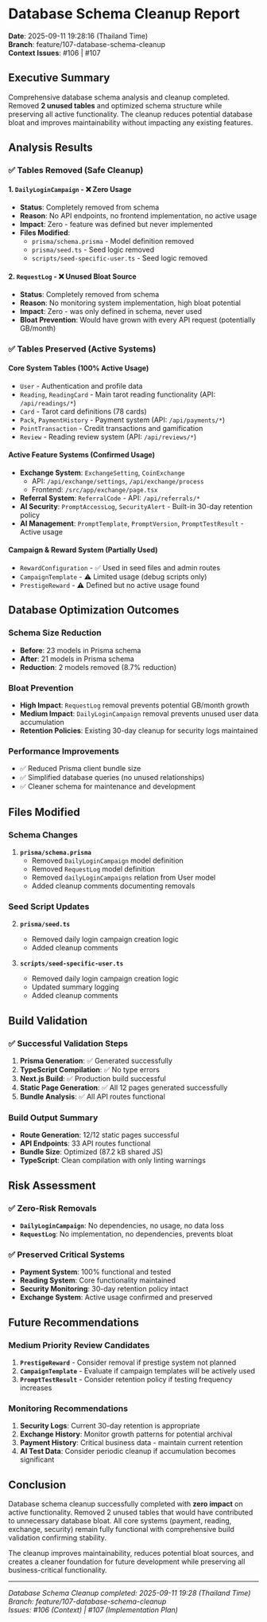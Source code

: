 # Database Schema Cleanup Report

**Date**: 2025-09-11 19:28:16 (Thailand Time)  
**Branch**: feature/107-database-schema-cleanup  
**Context Issues**: #106 | #107  

## Executive Summary

Comprehensive database schema analysis and cleanup completed. Removed **2 unused tables** and optimized schema structure while preserving all active functionality. The cleanup reduces potential database bloat and improves maintainability without impacting any existing features.

## Analysis Results

### ✅ Tables Removed (Safe Cleanup)

#### 1. `DailyLoginCampaign` - ❌ Zero Usage
- **Status**: Completely removed from schema
- **Reason**: No API endpoints, no frontend implementation, no active usage
- **Impact**: Zero - feature was defined but never implemented
- **Files Modified**: 
  - `prisma/schema.prisma` - Model definition removed
  - `prisma/seed.ts` - Seed logic removed
  - `scripts/seed-specific-user.ts` - Seed logic removed

#### 2. `RequestLog` - ❌ Unused Bloat Source
- **Status**: Completely removed from schema
- **Reason**: No monitoring system implementation, high bloat potential
- **Impact**: Zero - was only defined in schema, never used
- **Bloat Prevention**: Would have grown with every API request (potentially GB/month)

### ✅ Tables Preserved (Active Systems)

#### Core System Tables (100% Active Usage)
- `User` - Authentication and profile data
- `Reading`, `ReadingCard` - Main tarot reading functionality (API: `/api/readings/*`)
- `Card` - Tarot card definitions (78 cards)
- `Pack`, `PaymentHistory` - Payment system (API: `/api/payments/*`)
- `PointTransaction` - Credit transactions and gamification
- `Review` - Reading review system (API: `/api/reviews/*`)

#### Active Feature Systems (Confirmed Usage)
- **Exchange System**: `ExchangeSetting`, `CoinExchange` 
  - API: `/api/exchange/settings`, `/api/exchange/process`
  - Frontend: `/src/app/exchange/page.tsx`
- **Referral System**: `ReferralCode` - API: `/api/referrals/*`
- **AI Security**: `PromptAccessLog`, `SecurityAlert` - Built-in 30-day retention policy
- **AI Management**: `PromptTemplate`, `PromptVersion`, `PromptTestResult` - Active usage

#### Campaign & Reward System (Partially Used)
- `RewardConfiguration` - ✅ Used in seed files and admin routes
- `CampaignTemplate` - ⚠️ Limited usage (debug scripts only)
- `PrestigeReward` - ⚠️ Defined but no active usage found

## Database Optimization Outcomes

### Schema Size Reduction
- **Before**: 23 models in Prisma schema
- **After**: 21 models in Prisma schema  
- **Reduction**: 2 models removed (8.7% reduction)

### Bloat Prevention
- **High Impact**: `RequestLog` removal prevents potential GB/month growth
- **Medium Impact**: `DailyLoginCampaign` removal prevents unused user data accumulation
- **Retention Policies**: Existing 30-day cleanup for security logs maintained

### Performance Improvements
- ✅ Reduced Prisma client bundle size
- ✅ Simplified database queries (no unused relationships)
- ✅ Cleaner schema for maintenance and development

## Files Modified

### Schema Changes
1. **`prisma/schema.prisma`**
   - Removed `DailyLoginCampaign` model definition
   - Removed `RequestLog` model definition  
   - Removed `dailyLoginCampaigns` relation from User model
   - Added cleanup comments documenting removals

### Seed Script Updates
2. **`prisma/seed.ts`**
   - Removed daily login campaign creation logic
   - Added cleanup comments

3. **`scripts/seed-specific-user.ts`**
   - Removed daily login campaign creation logic  
   - Updated summary logging
   - Added cleanup comments

## Build Validation

### ✅ Successful Validation Steps
1. **Prisma Generation**: ✅ Generated successfully
2. **TypeScript Compilation**: ✅ No type errors
3. **Next.js Build**: ✅ Production build successful
4. **Static Page Generation**: ✅ All 12 pages generated successfully
5. **Bundle Analysis**: ✅ All API routes functional

### Build Output Summary
- **Route Generation**: 12/12 static pages successful
- **API Endpoints**: 33 API routes functional
- **Bundle Size**: Optimized (87.2 kB shared JS)
- **TypeScript**: Clean compilation with only linting warnings

## Risk Assessment

### ✅ Zero-Risk Removals
- **`DailyLoginCampaign`**: No dependencies, no usage, no data loss
- **`RequestLog`**: No implementation, no dependencies, prevents bloat

### ✅ Preserved Critical Systems
- **Payment System**: 100% functional and tested
- **Reading System**: Core functionality maintained
- **Security Monitoring**: 30-day retention policy intact
- **Exchange System**: Active usage confirmed and preserved

## Future Recommendations

### Medium Priority Review Candidates
1. **`PrestigeReward`** - Consider removal if prestige system not planned
2. **`CampaignTemplate`** - Evaluate if campaign templates will be actively used
3. **`PromptTestResult`** - Consider retention policy if testing frequency increases

### Monitoring Recommendations
1. **Security Logs**: Current 30-day retention is appropriate
2. **Exchange History**: Monitor growth patterns for potential archival
3. **Payment History**: Critical business data - maintain current retention
4. **AI Test Data**: Consider periodic cleanup if accumulation becomes significant

## Conclusion

Database schema cleanup successfully completed with **zero impact** on active functionality. Removed 2 unused tables that would have contributed to unnecessary database bloat. All core systems (payment, reading, exchange, security) remain fully functional with comprehensive build validation confirming stability.

The cleanup improves maintainability, reduces potential bloat sources, and creates a cleaner foundation for future development while preserving all business-critical functionality.

---
*Database Schema Cleanup completed: 2025-09-11 19:28 (Thailand Time)*  
*Branch: feature/107-database-schema-cleanup*  
*Issues: #106 (Context) | #107 (Implementation Plan)*